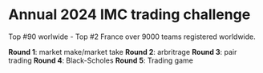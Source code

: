 # Annual 2024 IMC trading challenge

Top #90 worlwide - Top #2 France over 9000 teams registered worldwide.

**Round 1**: market make/market take
**Round 2**: arbritrage
**Round 3**: pair trading
**Round 4**: Black-Scholes
**Round 5**: Trading game
